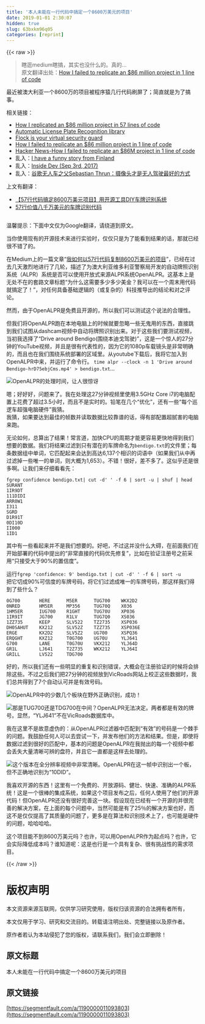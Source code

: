 ```yaml
---
title: '本人未能在一行代码中搞定一个8600万美元的项目' 
date: 2019-01-01 2:30:07
hidden: true
slug: 63bxkm96q05
categories: [reprint]
---
```


{{< raw >}}

                    
<blockquote><p>瞎逛medium瞎搞，其实也没什么的。真的...<br>原文翻译出处：<a href="https://medium.com/@ryanfb/how-i-failed-to-replicate-an-86-million-project-in-1-line-of-code-615048a1f9d0" rel="nofollow noreferrer" target="_blank">How I failed to replicate an $86 million project in 1 line of code</a></p></blockquote>
<p>最近被澳大利亚一个8600万的项目被程序猿几行代码刷屏了；简直就是为了搞事。</p>
<p>相关链接：</p>
<ul>
<li><a href="https://medium.freecodecamp.org/how-i-replicated-an-86-million-project-in-57-lines-of-code-277031330ee9" rel="nofollow noreferrer" target="_blank">How I replicated an $86 million project in 57 lines of code</a></li>
<li><a href="https://github.com/openalpr/openalpr" rel="nofollow noreferrer" target="_blank">Automatic License Plate Recognition library</a></li>
<li><a href="http://www.flocksafety.com/" rel="nofollow noreferrer" target="_blank">Flock is your virtual security guard</a></li>
<li><a href="https://medium.com/@ryanfb/how-i-failed-to-replicate-an-86-million-project-in-1-line-of-code-615048a1f9d0" rel="nofollow noreferrer" target="_blank">How I failed to replicate an $86 million project in 1 line of code</a></li>
<li><a href="https://news.ycombinator.com/item?id=15158811" rel="nofollow noreferrer" target="_blank">Hacker News-How I failed to replicate an $86M project in 1 line of code</a></li>
<li>乱入：<a href="https://www.resavr.com/comment/how-replicated-an-86-9466504" rel="nofollow noreferrer" target="_blank">I have a funny story from Finland</a>
</li>
<li>乱入：<a href="https://inside.com/campaigns/inside-dev-2017-09-03-3154/sections/development-dregs-17344" rel="nofollow noreferrer" target="_blank">Inside Dev (Sep 3rd, 2017)</a>
</li>
<li>乱入：<a href="https://baijia.baidu.com/s?id=1576951828995877033&amp;wfr=pc&amp;fr=app_lst" rel="nofollow noreferrer" target="_blank">谷歌无人车之父Sebastian Thrun：摄像头才是无人驾驶最好的方式</a>
</li>
</ul>
<p>上文有翻译：</p>
<ul>
<li><a href="https://mp.weixin.qq.com/s/iwPI8g2JwabwiCO8kfw8Hw" rel="nofollow noreferrer" target="_blank">【57行代码搞定8600万美元项目】用开源工具DIY车牌识别系统</a></li>
<li><a href="https://yq.aliyun.com/articles/199312" rel="nofollow noreferrer" target="_blank">57行价值八千万美元的车牌识别代码</a></li>
</ul>
<p><span class="img-wrap"><img data-src="/img/remote/1460000011093808" src="https://static.alili.tech/img/remote/1460000011093808" alt="" title="" style="cursor: pointer;"></span></p>
<p>温馨提示：下面中文仅为Google翻译，请绕道到原文。</p>
<p>当你使用现有的开源技术来进行实验时，仅仅只是为了能看到结果的话，那就已经很不错了的。</p>
<p>在Medium上的一篇文章“<a href="https://medium.freecodecamp.org/how-i-replicated-an-86-million-project-in-57-lines-of-code-277031330ee9" rel="nofollow noreferrer" target="_blank">我如何以57行代码复制8600万美元的项目</a>”，已经在过去几天激烈地进行了几轮，描述了为澳大利亚维多利亚警察局开发的自动牌照识别系统（ALPR）系统是否可以使用开放式来源ALPR系统OpenALPR。这基本上是无处不在的套路文章标题“为什么这需要多少多少美金？我可以在一个周末用代码就搞定了！”，对任何具备基础逻辑的（或复杂的）科技推导出的结论和对之评论。</p>
<p>然而，由于OpenALPR是免费且开源的，所以我们可以测试这个说法的合理性。</p>
<p>但我们将OpenALPR跑在本地电脑上的时候就要忽略一些无鬼用的东西，​​直接跳到我们试图从dashcam视频中自动将牌照识别出来。对于这些我们要测试视频，当初我选择了“Drive around Bendigo(围绕本迪戈驾驶)”，这是一个惊人的27分钟的YouTube视频，并且是很有代表性的，因为它的1080p车载镜头是非常明确的，而且也在我们围绕系统部署的区域里。从youtube下载后，我将它加入到OpenALPR中来，并运行了命令行。 <code>time alpr --clock -n 1 'Drive around Bendigo-hrD75ebjCms.mp4' &gt; bendigo.txt</code>...</p>
<p><span class="img-wrap"><img data-src="/img/remote/1460000011093809" src="https://static.alili.tech/img/remote/1460000011093809" alt="OpenALPR的处理时间，让人很惊讶" title="OpenALPR的处理时间，让人很惊讶" style="cursor: pointer;"></span></p>
<p>嗯；好好好，问题来了。我在处理这27分钟视频里使用3.5GHz Core i7的电脑配置上花费了超过3.5小时，而且不是实时的。铅笔在几个“优化”，还有一些“每个巡逻车超强电脑硬件”我猜。<br>我猜，如果要达到最佳的帧数并读取数据比较靠谱的话，得有部配置超腻害的电脑来跑。</p>
<p>无论如何，总算出了结果！常言道，加快CPU的周期才能更容易更快地得到我们想要的数据。我们将结果过滤到只有潜在的车牌命名为<code>bendigo.txt</code>的文件里；每条数据组中单词，它匹配起来会达到高达6,137个相识的词语中（如果我们从中再过滤掉一些唯一的单词，则大概为1,653）。不错！很好，差不多了。这似乎还是很多啊。让我们来仔细看看先：</p>
<div class="widget-codetool" style="display:none;">
      <div class="widget-codetool--inner">
      <span class="selectCode code-tool" data-toggle="tooltip" data-placement="top" title="" data-original-title="全选"></span>
      <span type="button" class="copyCode code-tool" data-toggle="tooltip" data-placement="top" data-clipboard-text="fgrep confidence bendigo.txt| cut -d' ' -f 6 | sort -u | shuf | head
SURANT
1IR9DT
111DIDI
ARR0W1
I311
SGRD
D1R91T
0DI10D
II000
1ID1" title="" data-original-title="复制"></span>
      <span type="button" class="saveToNote code-tool" data-toggle="tooltip" data-placement="top" title="" data-original-title="放进笔记"></span>
      </div>
      </div><pre class="hljs lsl"><code>fgrep confidence bendigo.txt| cut -d' ' -f <span class="hljs-number">6</span> | sort -u | shuf | head
SURANT
<span class="hljs-number">1</span>IR9DT
<span class="hljs-number">111</span>DIDI
ARR0W1
I311
SGRD
D1R91T
<span class="hljs-number">0</span>DI10D
II000
<span class="hljs-number">1</span>ID1</code></pre>
<p>其中有一些看起来并不是我们想要的。好吧，不过这并没什么大碍，在前面我们在开始部署的代码中提出的“非常直接的代码优先修复”，比如在验证注册号之前采用“只接受大于90%的置信度”。</p>
<p>运行<code>fgrep 'confidence: 9' bendigo.txt | cut -d' ' -f 6 | sort -u</code><br>把它切成90%可信度的车牌号码，将它们过滤成唯一的车牌号码，那这样我们得到了些什么？</p>
<div class="widget-codetool" style="display:none;">
      <div class="widget-codetool--inner">
      <span class="selectCode code-tool" data-toggle="tooltip" data-placement="top" title="" data-original-title="全选"></span>
      <span type="button" class="copyCode code-tool" data-toggle="tooltip" data-placement="top" data-clipboard-text="0G700       HERE      M5ER      TUG700    WKX2D2
0NRED       HM5ER     MP356     TUG70Q    X036
1HM5ER      IUG700    R1GHT     TUG70U    XP036
1IR9IT      JG700     R1LV      TUG7Q0    XS036
1ZZ735      KEEP      SLV522    TZ2735    XSP036
DH0SAHUT    KX212     SLV52Z    TZZ735    XSP036E
ERGE        KX2D2     SLV5Z2    UG700     XSPQ36
ERQGHT      KXZ12     T0G700    UG70U     YLJ641
G700        LANE      T0G70U    VKX212    YLJ64D
GR1L        LJ641     T2Z735    WKX212    YLJ64I
GRILL       LV522     TDG700" title="" data-original-title="复制"></span>
      <span type="button" class="saveToNote code-tool" data-toggle="tooltip" data-placement="top" title="" data-original-title="放进笔记"></span>
      </div>
      </div><pre class="hljs lsl"><code><span class="hljs-number">0</span>G700       HERE      M5ER      TUG700    WKX2D2
<span class="hljs-number">0</span>NRED       HM5ER     MP356     TUG70Q    X036
<span class="hljs-number">1</span>HM5ER      IUG700    R1GHT     TUG70U    XP036
<span class="hljs-number">1</span>IR9IT      JG700     R1LV      TUG7Q0    XS036
<span class="hljs-number">1</span>ZZ735      KEEP      SLV522    TZ2735    XSP036
DH0SAHUT    KX212     SLV52Z    TZZ735    XSP036E
ERGE        KX2D2     SLV5Z2    UG700     XSPQ36
ERQGHT      KXZ12     T0G700    UG70U     YLJ641
G700        LANE      T0G70U    VKX212    YLJ64D
GR1L        LJ641     T2Z735    WKX212    YLJ64I
GRILL       LV522     TDG700</code></pre>
<p>好的，所以我们还有一些明显的重复和识别错误，大概会在注册验证的时候将会排除这些。不过之后我们把27分钟的视频放到VicRoads网站上校正这些数据时，我们总共得到了7个自动认可并是有效号码。</p>
<p><span class="img-wrap"><img data-src="/img/remote/1460000011093810" src="https://static.alili.tech/img/remote/1460000011093810" alt="OpenALPR中的少数几个板块在野外正确识别，成功！" title="OpenALPR中的少数几个板块在野外正确识别，成功！" style="cursor: pointer;"></span></p>
<p><span class="img-wrap"><img data-src="/img/remote/1460000011093811" src="https://static.alili.tech/img/remote/1460000011093811" alt="那是TUG700还是TDG700在中间？OpenALPR无法决定。两者都是有效的牌号。显然，“YLJ641”不在VicRoads数据库中。" title="那是TUG700还是TDG700在中间？OpenALPR无法决定。两者都是有效的牌号。显然，“YLJ641”不在VicRoads数据库中。" style="cursor: pointer;"></span></p>
<p>我在这里不是故意虚伪的：从OpenALPR过滤器中匹配到“有效”的号码是一个棘手的问题。我鼓励任何人可以去尝试一下，并发布他们的方法和结果。但是，即使将数据过滤到很好的匹配中，基本的问题是OpenALPR在我抛出的每一个视频中都会丢失大量清晰可辨的盘符，并且它一直都是这样去处理的。</p>
<p><span class="img-wrap"><img data-src="/img/remote/1460000011093812" src="https://static.alili.tech/img/remote/1460000011093812" alt="这个版本在全分辨率视频中非常清晰。OpenALPR在这一帧中识别出一个板，但不正确地识别为“10DID”。" title="这个版本在全分辨率视频中非常清晰。OpenALPR在这一帧中识别出一个板，但不正确地识别为“10DID”。" style="cursor: pointer;"></span></p>
<p>我喜欢开源的东西！这里有一个免费的、开放源码、健壮、快速、准确的ALPR系统！这是一个很棒的集成系统，如果这个项目发布之后，任何人使用了他们的开源代码！但OpenALPR还没有很好完善这一块。假设现在已经有一个开源的并很完善的解决方案，在上面的每个问题中，当然可能是有了25％的解决方案也好，而这不是仅仅提高了其质量的问题了，更多是在算法和识别技术上了，也可能是硬件的问题，哈哈哈哈。</p>
<p>这个项目能不到8600万美元吗？也许，可以用OpenALPR作为起点吗？也许，它会实际降低成本吗？谁知道呢：这是也行是一个具有复杂、很有挑战性的需求项目。</p>

                
{{< /raw >}}

# 版权声明
本文资源来源互联网，仅供学习研究使用，版权归该资源的合法拥有者所有，

本文仅用于学习、研究和交流目的。转载请注明出处、完整链接以及原作者。

原作者若认为本站侵犯了您的版权，请联系我们，我们会立即删除！

## 原文标题
本人未能在一行代码中搞定一个8600万美元的项目

## 原文链接
[https://segmentfault.com/a/1190000011093803](https://segmentfault.com/a/1190000011093803)

